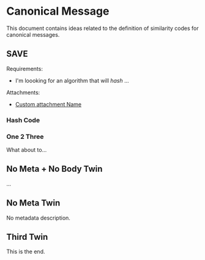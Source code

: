 # Canonical Message

This document contains ideas related to the definition of similarity codes for canonical messages.



## SAVE

Requirements:

* I'm loooking for an algorithm that will *hash* ...

Attachments:

* [Custom attachment Name](./notebook.attachment-1.txt)

### Hash Code


### One 2 Three

What about to...



## No Meta + No Body Twin
...
## No Meta Twin
No metadata description.
## Third Twin

This is the end.
